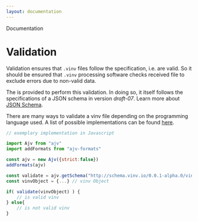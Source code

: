 ```yaml
---
layout: documentation
---
```


<p class="h4">
  <span class="subtitle point-before">Documentation</span>
</p>
<h1>Validation</h1>

Validation ensures that `.vinv` files follow the specification, i.e. are valid. So it should be ensured that `.vinv` processing software checks received file to exclude errors due to non-valid data.

The <a href="vinv-schema"></a> is provided to perform this validation. In doing so, it itself follows the specifications of a JSON schema in version *draft-07*. 
Learn more about <a href="https://json-schema.org/" rel="noreferrer" target="_blank">JSON Schema</a>.

There are many ways to validate a vinv file depending on the programming language used. A list of possible implementations can be found <a href="https://json-schema.org/implementations.html" rel="noreferrer" target="_blank">here</a>.

```javascript
// exemplary implementation in Javascript

import Ajv from "ajv"
import addFormats from "ajv-formats"

const ajv = new Ajv({strict:false})
addFormats(ajv)

const validate = ajv.getSchema("http://schema.vinv.io/0.0.1-alpha.0/vinv.min.json")
const vinvObject = {...} // vinv Object

if( validate(vinvObject) ) {
    // is valid vinv
} else{
    // is not valid vinv
}

```